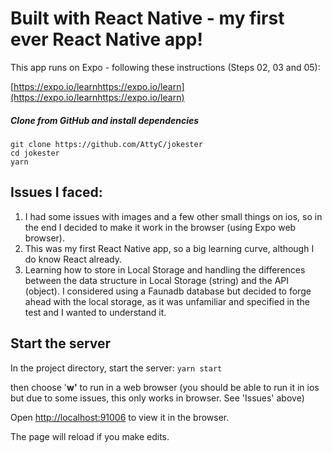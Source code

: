 # Built with React Native - my first ever React Native app!
This app runs on Expo - following these instructions (Steps 02, 03 and 05):

[https://expo.io/learnhttps://expo.io/learn](https://expo.io/learnhttps://expo.io/learn)


##### Clone from GitHub and install dependencies
```
git clone https://github.com/AttyC/jokester
cd jokester
yarn 
```

## Issues I faced:

1. I had some issues with images and a few other small things on ios, so in the end I decided to make it work in the browser (using Expo web browser).
2. This was my first React Native app, so a big learning curve, although I do know React already.
3. Learning how to store in Local Storage and handling the differences between the data structure in Local Storage (string) and the API (object). I considered using a Faunadb database but decided to forge ahead with the local storage, as it was unfamiliar and specified in the test and I wanted to understand it.


## Start the server

In the project directory, start the server:
```yarn start```

then choose '__w'__ to run in a web browser (you should be able to run it in ios but due to some  issues, this only works in browser. See 'Issues' above)

Open [http://localhost:91006](http://localhost:91006) to view it in the browser.

The page will reload if you make edits.<br />
